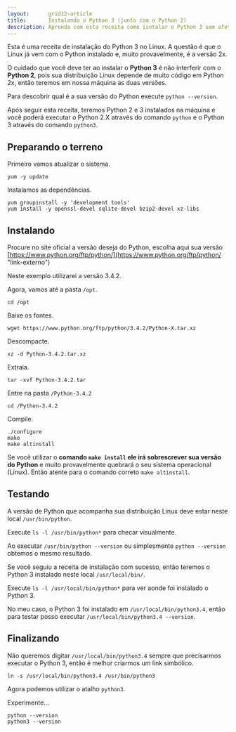 ```yaml
---
layout:      grid12-article
title:       Instalando o Python 3 (junto com o Python 2)
description: Aprenda com esta receita como isntalar o Python 3 sem afetar o Linux
---
```


Esta é uma receita de instalação do Python 3 no Linux. A questão é que o Linux já vem com o Python instalado e, muito 
provavelmente, é a versão 2x. 

O cuidado que você deve ter ao instalar o __Python 3__ é não interferir com o __Python 2__, 
pois sua distribuição Linux depende de muito código em Python 2x, então teremos em nossa máquina as duas versões.

Para descobrir qual é a sua versão do Python execute `python --version`.

Após seguir esta receita, teremos Python 2 e 3 instalados na máquina e você poderá executar o Python 2.X através do
comando `python` e o Python 3 através do comando `python3`.




Preparando o terreno
---

Primeiro vamos atualizar o sistema.

	yum -y update

Instalamos as dependências.

	yum groupinstall -y 'development tools'
	yum install -y openssl-devel sqlite-devel bzip2-devel xz-libs


Instalando
---

Procure no site oficial a versão deseja do Python, escolha aqui sua versão 
[https://www.python.org/ftp/python/](https://www.python.org/ftp/python/ "link-externo")

Neste exemplo utilizarei a versão 3.4.2.

Agora, vamos até a pasta `/opt`.

	cd /opt

Baixe os fontes.

	wget https://www.python.org/ftp/python/3.4.2/Python-X.tar.xz

Descompacte.

	xz -d Python-3.4.2.tar.xz

Extraia.

	tar -xvf Python-3.4.2.tar

Entre na pasta `/Python-3.4.2`

	cd /Python-3.4.2

Compile.
    
	./configure
	make
	make altinstall

Se você utilizar o __comando `make install` ele irá sobrescrever sua versão do Python__ e muito provavelmente
quebrará o seu sistema operacional (Linux). Então atente para o comando correto `make altinstall`.





Testando
---

A versão de Python que acompanha sua distribuição Linux deve estar neste local `/usr/bin/python`.

Execute `ls -l /usr/bin/python*` para checar visualmente.

Ao executar `/usr/bin/python --version` ou simplesmente `python --version` obtemos o mesmo resultado.

Se você seguiu a receita de instalação com sucesso, então teremos o Python 3 instalado neste local `/usr/local/bin/`.

Execute `ls -l /usr/local/bin/python*` para ver aonde foi instalado o Python 3.

No meu caso, o Python 3 foi instalado em `/usr/local/bin/python3.4`, então para testar posso executar 
`/usr/local/bin/python3.4 --version`.



Finalizando
---

Não queremos digitar `/usr/local/bin/python3.4` sempre que precisarmos executar o Python 3, então é melhor criarmos um
link simbólico.

	ln -s /usr/local/bin/python3.4 /usr/bin/python3

Agora podemos utilizar o atalho `python3`.

Experimente...

    python --version
    python3 --version
